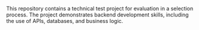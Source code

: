 This repository contains a technical test project for evaluation in a selection process. The project demonstrates backend development skills, including the use of APIs, databases, and business logic.

